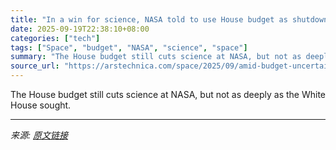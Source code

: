 ```yaml
---
title: "In a win for science, NASA told to use House budget as shutdown looms"
date: 2025-09-19T22:38:10+08:00
categories: ["tech"]
tags: ["Space", "budget", "NASA", "science", "space"]
summary: "The House budget still cuts science at NASA, but not as deeply as the White House sought."
source_url: "https://arstechnica.com/space/2025/09/amid-budget-uncertainty-nasa-gets-some-good-news-use-house-funding-levels/"
---
```


The House budget still cuts science at NASA, but not as deeply as the White House sought.

---

*来源: [原文链接](https://arstechnica.com/space/2025/09/amid-budget-uncertainty-nasa-gets-some-good-news-use-house-funding-levels/)*
